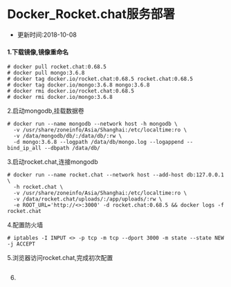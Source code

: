 # Docker_Rocket.chat服务部署

- 更新时间:2018-10-08
#### 1.下载镜像,镜像重命名
```
# docker pull rocket.chat:0.68.5
# docker pull mongo:3.6.8
# docker tag docker.io/rocket.chat:0.68.5 rocket.chat:0.68.5
# docker tag docker.io/mongo:3.6.8 mongo:3.6.8
# docker rmi docker.io/rocket.chat:0.68.5
# docker rmi docker.io/mongo:3.6.8
```

2.启动mongodb,挂载数据卷
```
# docker run --name mongodb --network host -h mongodb \
  -v /usr/share/zoneinfo/Asia/Shanghai:/etc/localtime:ro \
  -v /data/mongodb/db/:/data/db/:rw \
  -d mongo:3.6.8 --logpath /data/db/mongo.log --logappend --bind_ip_all --dbpath /data/db/
```

3.启动rocket.chat,连接mongodb
```
# docker run --name rocket.chat --network host --add-host db:127.0.0.1 \
  -h rocket.chat \
  -v /usr/share/zoneinfo/Asia/Shanghai:/etc/localtime:ro \
  -v /data/rocket.chat/uploads/:/app/uploads/:rw \
  -e ROOT_URL='http://<>:3000' -d rocket.chat:0.68.5 && docker logs -f rocket.chat
```

4.配置防火墙
```
# iptables -I INPUT <> -p tcp -m tcp --dport 3000 -m state --state NEW -j ACCEPT
```

5.浏览器访问rocket.chat,完成初次配置
```

```

6.
```

```



